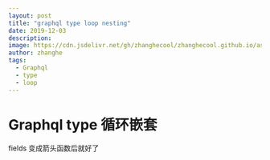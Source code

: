 ```yaml
---
layout: post
title: "graphql type loop nesting"
date: 2019-12-03
description:
image: https://cdn.jsdelivr.net/gh/zhanghecool/zhanghecool.github.io/assets/images/default.jpg
author: zhanghe
tags:
  - Graphql
  - type
  - loop
---
```


# Graphql type 循环嵌套

fields 变成箭头函数后就好了

